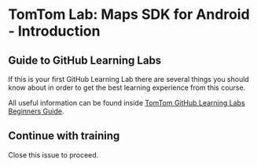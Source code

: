 # TomTom Lab: Maps SDK for Android - Introduction

## Guide to GitHub Learning Labs

If this is your first GitHub Learning Lab there are several things you should know about in order to get the best learning experience from this course.

All useful information can be found inside [TomTom GitHub Learning Labs Beginners Guide](https://tomtom-international-labs.github.io/TomTom_Github_Learning_Labs_Beginners_Guide.html).

## Continue with training

Close this issue to proceed.

